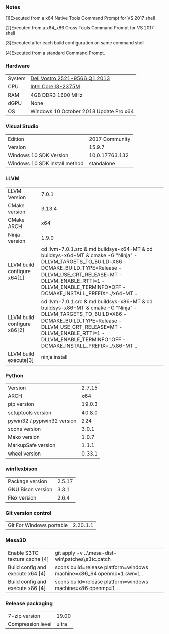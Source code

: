 ### Notes

[1]Executed from a x64 Native Tools Command Prompt for VS 2017 shell

[2]Executed from a x64_x86 Cross Tools Command Prompt for VS 2017 shell

[3]Executed after each build configuration on same command shell

[4]Executed from a standard Command Prompt.
### Hardware
| | |
|-|-|
System | [Dell Vostro 2521-9566 Q1 2013](http://www.dell.com/support/home/en/us/robsdt1/product-support/product/vostro-2521)
CPU | [Intel Core I3-2375M](https://ark.intel.com/products/74259/Intel-Core-i3-2375M-Processor-3M-Cache-1_50-GHz)
RAM | 4GB DDR3 1600 MHz
dGPU | None
OS | Windows 10 October 2018 Update Pro x64
### Visual Studio
| | |
|-|-|
Edition | 2017 Community
Version | 15.9.7
Windows 10 SDK Version | 10.0.17763.132
Windows 10 SDK install method | standalone
### LLVM
| | |
|-|-|
LLVM Version | 7.0.1
CMake version | 3.13.4
CMake ARCH | x64
Ninja version | 1.9.0
LLVM build configure x64[1] | cd llvm-7.0.1.src & md buildsys-x64-MT & cd buildsys-x64-MT & cmake -G "Ninja" -DLLVM_TARGETS_TO_BUILD=X86 -DCMAKE_BUILD_TYPE=Release -DLLVM_USE_CRT_RELEASE=MT -DLLVM_ENABLE_RTTI=1 -DLLVM_ENABLE_TERMINFO=OFF -DCMAKE_INSTALL_PREFIX=../x64-MT ..
LLVM build configure x86[2] | cd llvm-7.0.1.src & md buildsys-x86-MT & cd buildsys-x86-MT & cmake -G "Ninja" -DLLVM_TARGETS_TO_BUILD=X86 -DCMAKE_BUILD_TYPE=Release -DLLVM_USE_CRT_RELEASE=MT -DLLVM_ENABLE_RTTI=1 -DLLVM_ENABLE_TERMINFO=OFF -DCMAKE_INSTALL_PREFIX=../x86-MT ..
LLVM build execute[3] | ninja install
### Python
| | |
|-|-|
Version | 2.7.15
ARCH | x64
pip version | 19.0.3
setuptools version | 40.8.0
pywin32 / pypiwin32 version | 224
scons version | 3.0.1
Mako version | 1.0.7
MarkupSafe version | 1.1.1
wheel version | 0.33.1
### winflexbison
| | |
|-|-|
Package version | 2.5.17
GNU Bison version | 3.3.1
Flex version | 2.6.4
### Git version control
| | |
|-|-|
Git For Windows portable | 2.20.1.1
### Mesa3D
| | |
|-|-|
Enable S3TC texture cache [4] | git apply -v ..\mesa-dist-win\patches\s3tc.patch
Build config and execute x64 [4] | scons build=release platform=windows machine=x86_64 openmp=1 swr=1 .
Build config and execute x86 [4] | scons build=release platform=windows machine=x86 openmp=1 .
### Release packaging
| | |
|-|-|
7-zip version | 19.00
Compression level | ultra